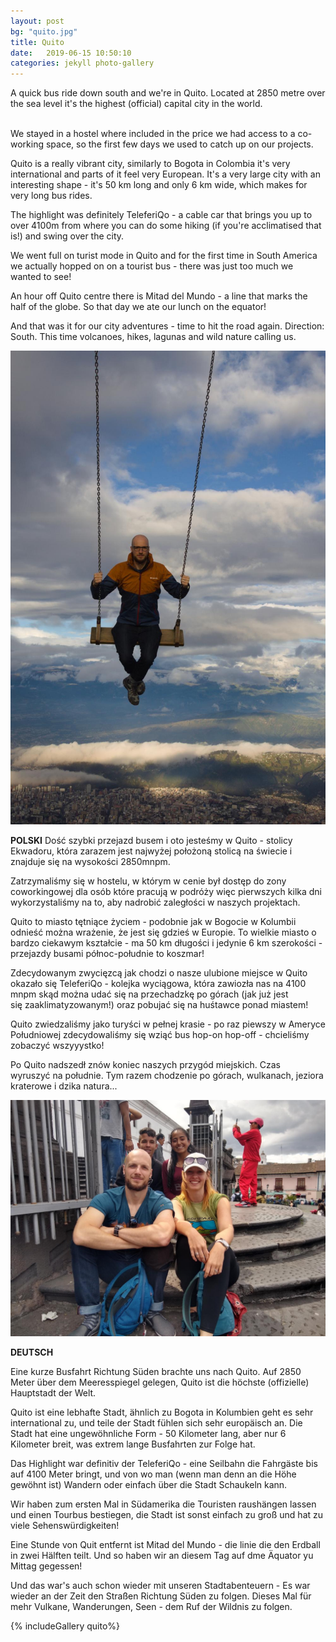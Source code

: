 ```yaml
---
layout: post
bg: "quito.jpg"
title: Quito
date:   2019-06-15 10:50:10 
categories: jekyll photo-gallery
---
```


A quick bus ride down south and we're in Quito. Located at 2850 metre over the sea level it's the highest (official) capital city in the world.
<br><br>

We stayed in a hostel where included in the price we had access to a  co-working space, so the first few days we used to catch up on our projects. 

Quito is a really vibrant city, similarly to Bogota in Colombia it's very international and parts of it feel very European. It's a very large city with an interesting shape - it's 50 km long and only 6 km wide, which makes for very long bus rides.

The highlight was definitely TeleferiQo - a cable car that brings you up to over 4100m from where you can do some hiking (if you're acclimatised that is!) and swing over the city. 

We went full on turist mode in Quito and for the first time in South America we actually hopped on on a tourist bus - there was just too much we wanted to see!

An hour off Quito centre there is Mitad del Mundo - a line that marks the half of the globe. So that day we ate our lunch on the equator!

And that was it for our city adventures - time to hit the road again. Direction: South. This time volcanoes, hikes, lagunas and wild nature calling us.

![Quito](/assets/images/posts/quito/1.jpg)

<b>POLSKI</b>
Dość szybki przejazd busem i oto jesteśmy w Quito - stolicy Ekwadoru, która zarazem jest najwyżej położoną stolicą na świecie i znajduje się na wysokości 2850mnpm.

Zatrzymaliśmy się w hostelu, w którym w cenie był dostęp do zony coworkingowej dla osób które pracują w podróży więc pierwszych kilka dni wykorzystaliśmy na to, aby nadrobić zaległości w naszych projektach.

Quito to miasto tętniące życiem - podobnie jak w Bogocie w Kolumbii odnieść można wrażenie, że jest się gdzieś w Europie. To wielkie miasto o bardzo ciekawym kształcie - ma 50 km długości i jedynie 6 km szerokości - przejazdy busami północ-południe to koszmar!

Zdecydowanym zwycięzcą jak chodzi o nasze ulubione miejsce w Quito okazało się TeleferiQo - kolejka wyciągowa, która zawiozła nas na 4100 mnpm skąd można udać się na przechadzkę po górach (jak już jest się zaaklimatyzowanym!) oraz pobujać się na huśtawce ponad miastem!

Quito zwiedzaliśmy jako turyści w pełnej krasie - po raz piewszy w Ameryce Południowej zdecydowaliśmy się wziąć bus hop-on hop-off - chcieliśmy zobaczyć wszyyystko!

Po Quito nadszedł znów koniec naszych przygód miejskich. Czas wyruszyć na południe. Tym razem chodzenie po górach, wulkanach, jeziora kraterowe i dzika natura... 

![Quito](/assets/images/posts/quito/2.jpg)

<b>DEUTSCH</b>

Eine kurze Busfahrt Richtung Süden brachte uns nach Quito. Auf 2850 Meter über dem Meeresspiegel gelegen, Quito ist die höchste (offizielle) Hauptstadt der Welt. 

Quito ist eine lebhafte Stadt, ähnlich zu Bogota in Kolumbien geht es sehr international zu, und teile der Stadt fühlen sich sehr europäisch an. Die Stadt hat eine ungewöhnliche Form - 50 Kilometer lang, aber nur 6 Kilometer breit, was extrem lange Busfahrten zur Folge hat.

Das Highlight war definitiv der TeleferiQo - eine Seilbahn die Fahrgäste bis auf 4100 Meter bringt, und von wo man (wenn man denn an die Höhe gewöhnt ist) Wandern oder einfach über die Stadt Schaukeln kann.

Wir haben zum ersten Mal in Südamerika die Touristen raushängen lassen und einen Tourbus bestiegen, die Stadt ist sonst einfach zu groß und hat zu viele Sehenswürdigkeiten!

Eine Stunde von Quit entfernt ist Mitad del Mundo - die linie die den Erdball in zwei Hälften teilt. Und so haben wir an diesem Tag auf dme Äquator yu Mittag gegessen!

Und das war's auch schon wieder mit unseren Stadtabenteuern - Es war wieder an der Zeit den Straßen Richtung Süden zu folgen. Dieses Mal für mehr Vulkane, Wanderungen, Seen - dem Ruf der Wildnis zu folgen.

{% includeGallery quito%}